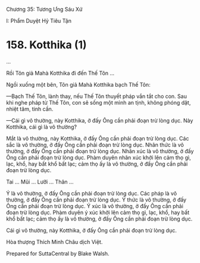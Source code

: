  

Chương 35: Tương Ưng Sáu Xứ

I: Phẩm Duyệt Hỷ Tiêu Tận

# 158\. Kotthika (1)

…

Rồi Tôn giả Mahà Kotthika đi đến Thế Tôn …

Ngồi xuống một bên, Tôn giả Mahà Kotthika bạch Thế Tôn:

—Bạch Thế Tôn, lành thay, nếu Thế Tôn thuyết pháp vắn tắt cho con. Sau khi nghe pháp từ Thế Tôn, con sẽ sống một mình an tịnh, không phóng dật, nhiệt tâm, tinh cần.

—Cái gì vô thường, này Kotthika, ở đấy Ông cần phải đoạn trừ lòng dục. Này Kotthika, cái gì là vô thường?

Mắt là vô thường, này Kotthika, ở đấy Ông cần phải đoạn trừ lòng dục. Các sắc là vô thường, ở đấy Ông cần phải đoạn trừ lòng dục. Nhãn thức là vô thường, ở đấy Ông cần phải đoạn trừ lòng dục. Nhãn xúc là vô thường, ở đấy Ông cần phải đoạn trừ lòng dục. Phàm duyên nhãn xúc khởi lên cảm thọ gì, lạc, khổ, hay bất khổ bất lạc; cảm thọ ấy là vô thường, ở đấy Ông cần phải đoạn trừ lòng dục.

Tai … Mũi … Lưỡi … Thân …

Ý là vô thường, ở đấy Ông cần phải đoạn trừ lòng dục. Các pháp là vô thường, ở đấy Ông cần phải đoạn trừ lòng dục. Ý thức là vô thường, ở đấy Ông cần phải đoạn trừ lòng dục. Ý xúc là vô thường, ở đấy Ông cần phải đoạn trừ lòng dục. Phàm duyên ý xúc khởi lên cảm thọ gì, lạc, khổ, hay bất khổ bất lạc; cảm thọ ấy là vô thường, ở đấy Ông cần phải đoạn trừ lòng dục.

Cái gì vô thường, này Kotthika, ở đấy Ông cần phải đoạn trừ lòng dục.

Hòa thượng Thích Minh Châu dịch Việt.

Prepared for SuttaCentral by Blake Walsh.